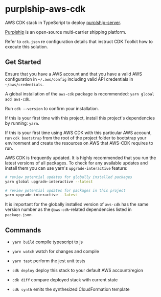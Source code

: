 # purplship-aws-cdk

AWS CDK stack in TypeScript to deploy [purplship-server](https://github.com/purplship/purplship-server).

[Purplship](https://purplship.com) is an open-source multi-carrier shipping platform.

Refer to `cdk.json` re configuration details that instruct CDK Toolkit how to execute this solution.

## Get Started

Ensure that you have a AWS account and that you have a valid AWS configuration in `~/.aws/config` including valid API credentials in `~/aws/credentials`.

A global installation of the `aws-cdk` package is recommended: `yarn global add aws-cdk`.

Run `cdk --version` to confirm your installation.

If this is your first time with this project, install this project's dependencies by running: `yarn`.

If this is your first time using AWS CDK with this particular AWS account, run `cdk bootstrap` from the root of the project folder to bootstrap your environment and create the resources on AWS that AWS-CDK requires to run.

AWS CDK is frequently updated. It is highly recommended that you run the latest versions of all packages. To check for any available updates and install them you can use yarn's `upgrade-interactive` feature:

```sh
# review potential updates for globally installed packages
yarn global upgrade-interactive --latest

# review potential updates for packages in this project
yarn upgrade-interactive --latest
```

It is important for the globally installed version of `aws-cdk` has the same version number as the `@aws-cdk`-related dependencies listed in `package.json`.

## Commands

- `yarn build` compile typescript to js
- `yarn watch` watch for changes and compile
- `yarn test` perform the jest unit tests

- `cdk deploy` deploy this stack to your default AWS account/region
- `cdk diff` compare deployed stack with current state
- `cdk synth` emits the synthesized CloudFormation template
